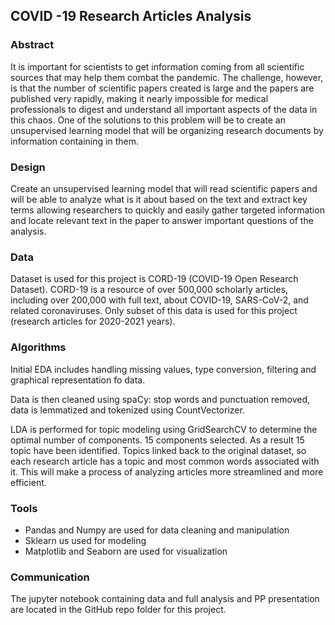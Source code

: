 ## COVID -19 Research Articles Analysis

### Abstract

It is important for scientists to get information coming from all scientific sources that may help them combat the pandemic. The challenge, however, is that the number of scientific papers created is large and the papers are published very rapidly, making it nearly impossible for medical professionals to digest and understand all important aspects of the data in this chaos. One of the solutions to this problem will be to create an unsupervised learning model that will be organizing research documents by information containing in them.

### Design

Create an unsupervised learning model that will read scientific papers and will be able to analyze what is it about based on the text and extract key terms allowing researchers to quickly and easily gather targeted information and locate relevant text in the paper to answer important questions of the analysis.

### Data

Dataset is used for this project is CORD-19 (COVID-19 Open Research Dataset). CORD-19 is a resource of over 500,000 scholarly articles, including over 200,000 with full text, about COVID-19, SARS-CoV-2, and related coronaviruses. Only subset of this data is used for this project (research articles for 2020-2021 years).

### Algorithms

Initial EDA includes handling missing values, type conversion, filtering and graphical representation fo data.

Data is then cleaned using spaCy: stop words and punctuation removed, data is lemmatized and tokenized using CountVectorizer.

LDA is performed for topic modeling using GridSearchCV to determine the optimal number of components. 15 components selected. As a result 15 topic have been identified. Topics linked back to the original dataset, so each research article has a topic and most common words associated with it. This will make a process of analyzing articles more streamlined and more efficient.

### Tools

- Pandas and Numpy are used for data cleaning and manipulation
- Sklearn us used for modeling
- Matplotlib and Seaborn are used for visualization

### Communication

The jupyter notebook containing data and full analysis and PP presentation are located in the GitHub repo folder for this project.

